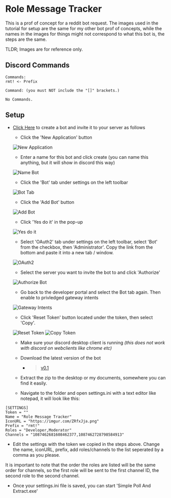 # Role Message Tracker
This is a prof of concept for a reddit bot request. The images used in the tutorial for setup are the same for my other bot prof of concepts, while the names in the images for things might not correspond to what this bot is, the steps are the same.

TLDR; Images are for reference only.

## Discord Commands
```
Commands:
rmt! <- Prefix

Command: (you must NOT include the "[]" brackets.)

No Commands.
```

## Setup

- [Click Here](https://discordapp.com/developers/applications/) to create a bot and invite it to your server as follows
   - Click the 'New Application' button
         
   ![New Application](https://i.imgur.com/2OQwdyk.png)
         
   - Enter a name for this bot and click create (you can name this anything, but it will show in discord this way)
         
   ![Name Bot](https://imgur.com/2giEnTq.png)
         
   - Click the 'Bot' tab under settings on the left toolbar
         
   ![Bot Tab](https://imgur.com/vJNHZnm.png)
         
   - Click the 'Add Bot' button
         
   ![Add Bot](https://imgur.com/8AlIHjo.png)
         
   - Click 'Yes do it' in the pop-up
       
   ![Yes do it](https://imgur.com/HWg5AZ8.png)
     
   - Select 'OAuth2' tab under settings on the left toolbar, select 'Bot' from the checkbox, then 'Administrator'. Copy the link from the bottom and paste it into a new tab / window.
         
   ![OAuth2](https://imgur.com/tBLw2Vj.png)
                                
   - Select the server you want to invite the bot to and click 'Authorize'
     
   ![Authorize Bot](https://imgur.com/Bnr5vdP.png)
   
   - Go back to the developer portal and select the Bot tab again. Then enable to privledged gateway intents
   
   ![Gateway Intents](https://imgur.com/RNewfJB.png)
   
   - Click 'Reset Token' button located under the token, then select 'Copy'.
   
   ![Reset Token](https://imgur.com/ScjmbL9.png)
   ![Copy Token](https://imgur.com/ImHZxNG.png)
        
   - Make sure your discord desktop client is running *(this does not work with discord on webclients like chrome etc)*
   
   - Download the latest version of the bot
      - > [v0.1](https://github.com/OniSensei/Discord-Reactions-to-CSV-Pastebin/releases/download/v0.1/Export.Reactions.rar)
    
   - Extract the zip to the desktop or my documents, somewhere you can find it easily.
   
   - Navigate to the folder and open settings.ini with a text editor like notepad, it will look like this:
```
[SETTINGS]
Token = ""
Name = "Role Message Tracker"
IconURL = "https://imgur.com/ZRfxJja.png"
Prefix = "rmt!"
Roles = "Developer,Moderator"
Channels = "1087462681608462377,1087462728798584913"
```
   - Edit the settings with the token we copied in the steps above. Change the name, iconURL, prefix, add roles/channels to the list seperated by a comma as you please. 
   
   It is important to note that the order the roles are listed will be the same order for channels, so the first role will be sent to the first channel ID, the second role to the second channel.


   - Once your settings.ini file is saved, you can start 'Simple Poll And Extract.exe'
